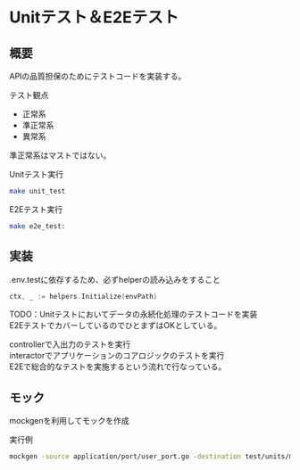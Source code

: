 # Unitテスト＆E2Eテスト

## 概要

APIの品質担保のためにテストコードを実装する。

テスト観点
- 正常系
- 準正常系
- 異常系

準正常系はマストではない。


Unitテスト実行
```sh
make unit_test
```

E2Eテスト実行
```sh
make e2e_test:
```


## 実装

.env.testに依存するため、必ずhelperの読み込みをすること

```go
ctx, _ := helpers.Initialize(envPath)
```

TODO：Unitテストにおいてデータの永続化処理のテストコードを実装   
E2EテストでカバーしているのでひとまずはOKとしている。

controllerで入出力のテストを実行  
interactorでアプリケーションのコアロジックのテストを実行  
E2Eで総合的なテストを実施するという流れで行なっている。


## モック

mockgenを利用してモックを作成

実行例
```sh
mockgen -source application/port/user_port.go -destination test/units/mock/application/port/mock_user_port.go
```